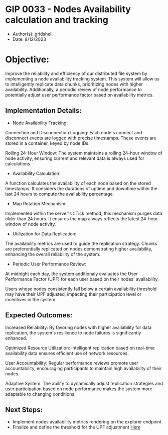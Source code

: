 # GIP 0033 - Nodes Availability calculation and tracking

- Author(s): gridshell
- Date: 8/12/2023

# Objective:
Improve the reliability and efficiency of our distributed file system by implementing a node availability tracking system. 
This system will allow us to intelligently replicate data chunks, prioritizing nodes with higher availability. 
Additionally, a periodic review of node performance to potentially adjust user performance factor based on availability metrics.

## Implementation Details:

- Node Availability Tracking:
  
Connection and Disconnection Logging: Each node's connect and disconnect events are logged with precise timestamps.
These events are stored in a container, keyed by node IDs.
  
Rolling 24-Hour Window: The system maintains a rolling 24-hour window of node activity, ensuring current and relevant data is always used for calculations.

- Availability Calculation:

A function calculates the availability of each node based on the stored timestamps. It considers the durations of uptime and downtime within the last 24 hours to compute the availability percentage.

- Map Rotation Mechanism:
  
Implemented within the server's ::Tick method, this mechanism purges data older than 24 hours. It ensures the map always reflects the latest 24-hour window of node activity.

- Utilization for Data Replication:

The availability metrics are used to guide the replication strategy. Chunks are preferentially replicated on nodes demonstrating higher availability, enhancing the overall reliability of the system.

- Periodic User Performance Review:

At midnight each day, the system additionaly evaluates the User Performance Factor (UPF) for each user based on their nodes' availability.

Users whose nodes consistently fall below a certain availability threshold may have their UPF adjusted, impacting their participation level or incentives in the system.

## Expected Outcomes:

Increased Reliability: By favoring nodes with higher availability for data replication, the system's resilience to node failures is significantly enhanced.

Optimized Resource Utilization: Intelligent replication based on real-time availability data ensures efficient use of network resources.

User Accountability: Regular performance reviews promote user accountability, encouraging participants to maintain high availability of their nodes.

Adaptive System: The ability to dynamically adjust replication strategies and user participation based on node performance makes the system more adaptable to changing conditions.

## Next Steps:

* Implement nodes availability metrics rendering on the explorer endpoint.
* Finalize and define the threshold for the UPF adjustment [Here](https://github.com/invpe/GridShell/blob/main/Documentation/GIP/0034-AvailabilityUPFAdjustment.md)
   








